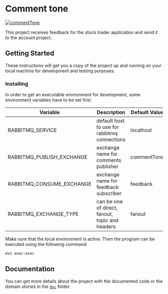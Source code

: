 # Comment tone

[![commentTone](https://github.com/whzinformatik/stocktrader/workflows/commentTone/badge.svg)][comment_tone_actions]

This project receives feedback for the stock trader application and send it to the account project.

## Getting Started

These instructions will get you a copy of the project up and running on your local machine for development and testing purposes.

### Installing

In order to get an executable environment for development, some environment variables have to be set first:

| Variable                   | Description                                      | Default Value  |
|----------------------------|--------------------------------------------------|----------------|
| RABBITMQ_SERVICE           | default host to use for rabbitmq connections     | localhost      |
| RABBITMQ_PUBLISH_EXCHANGE  | exchange name for comments publisher             | commentTone    |
| RABBITMQ_CONSUME_EXCHANGE  | exchange name for feedback subscriber            | feedback       |
| RABBITMQ_EXCHANGE_TYPE     | can be one of direct, fanout, topic and headers  | fanout         |

Make sure that the local environment is active. Then the program can be executed using the following command:

```bash
mvn exec:exec
```

## Documentation

You can get more details about the project with the documented code or the domain stories in the [`doc`][documentation] folder.

[comment_tone_actions]: https://github.com/whzinformatik/stocktrader/actions?query=workflow%3AcommentTone
[documentation]: ./doc

